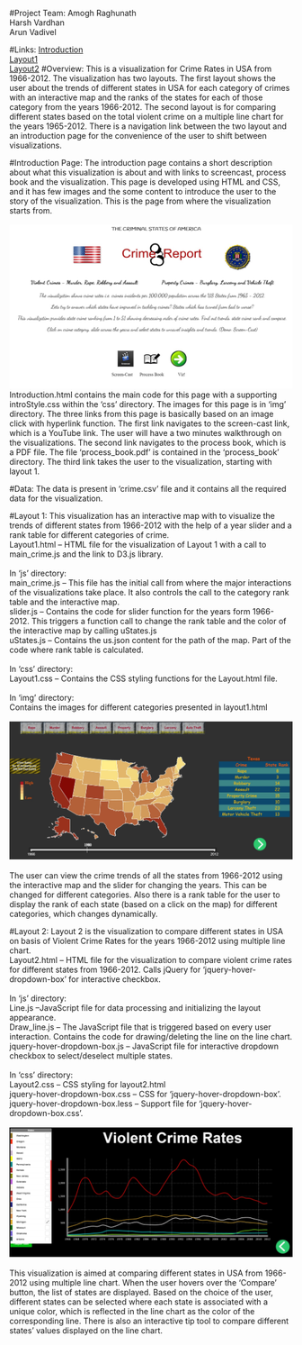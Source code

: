 #Project Team:
Amogh Raghunath<br>
Harsh Vardhan<br>
Arun Vadivel

#Links:
[Introduction](http://arunvodc.github.io/DataVisFinal/introduction.html)<br>
[Layout1](http://arunvodc.github.io/DataVisFinal/layout1.html)<br>
[Layout2](http://arunvodc.github.io/DataVisFinal/layout2.html)
#Overview:
This is a visualization for Crime Rates in USA from 1966-2012.  The visualization has two layouts.  The first layout shows the user about the trends of different states in USA for each category of crimes with an interactive map and the ranks of the states for each of those category from the years 1966-2012. The second layout is for comparing different states based on the total violent crime on a multiple line chart for the years 1965-2012. There is a navigation link between the two layout and an introduction page for the convenience of the user to shift between visualizations.

#Introduction Page:
The introduction page contains a short description about what this visualization is about and with links to screencast, process book and the visualization. This page is developed using HTML and CSS, and it has few images and the some content to introduce the user to the story of the visualization. This is the page from where the visualization starts from.<br><br>
![Intro](img/Introduction.jpg)<br>
Introduction.html contains the main code for this page with a supporting introStyle.css within the ‘css’ directory. The images for this page is in ‘img’ directory. The three links from this page is basically based on an image click with hyperlink function. The first link navigates to the screen-cast link, which is a YouTube link. The user will have a two minutes walkthrough on the visualizations. The second link navigates to the process book, which is a PDF file. The file ‘process_book.pdf’ is contained in the ‘process_book’ directory. The third link takes the user to the visualization, starting with layout 1.

#Data:
The data is present in ‘crime.csv’ file and it contains all the required data for the visualization.

#Layout 1:
This visualization has an interactive map with to visualize the trends of different states from 1966-2012 with the help of a year slider and a rank table for different categories of crime.
<br>Layout1.html – HTML file for the visualization of Layout 1 with a call to main_crime.js and the link to D3.js library.
<br><br>In ‘js’ directory:
<br>main_crime.js – This file has the initial call from where the major interactions of the visualizations take place. It also controls the call to the category rank table and the interactive map.
<br>slider.js – Contains the code for slider function for the years form 1966-2012. This triggers a function call to change the rank table and the color of the interactive map by calling uStates.js
<br>uStates.js – Contains the us.json content for the path of the map. Part of the code where rank table is calculated.
<br><br>In ‘css’ directory:
<br>Layout1.css – Contains the CSS styling functions for the Layout.html file.
<br><br>In ‘img’ directory:
<br>Contains the images for different categories presented in layout1.html
<br><br>![Layout1](img/Layout1.jpg)<br>
<br>The user can view the crime trends of all the states from 1966-2012 using the interactive map and the slider for changing the years. This can be changed for different categories. Also there is a rank table for the user to display the rank of each state (based on a click on the map) for different categories, which changes dynamically.

#Layout 2:
Layout 2 is the visualization to compare different states in USA on basis of Violent Crime Rates for the years 1966-2012 using multiple line chart.
<br>Layout2.html – HTML file for the visualization to compare violent crime rates for different states from 1966-2012. Calls jQuery for ‘jquery-hover-dropdown-box’ for interactive checkbox.
<br><br>In ‘js’ directory:
<br>Line.js –JavaScript file for data processing and initializing the layout appearance.
<br>Draw_line.js – The JavaScript file that is triggered based on every user interaction. Contains the code for drawing/deleting the line on the line chart.
<br>jquery-hover-dropdown-box.js – JavaScript file for interactive dropdown checkbox to select/deselect multiple states.
<br><br>In ‘css’ directory:
<br>Layout2.css – CSS styling for layout2.html
<br>jquery-hover-dropdown-box.css – CSS for ‘jquery-hover-dropdown-box’.
<br>jquery-hover-dropdown-box.less – Support file for ‘jquery-hover-dropdown-box.css’.
<br><br>![Layout2](img/Layout2.jpg)<br>
<br>This visualization is aimed at comparing different states in USA from 1966-2012 using multiple line chart. When the user hovers over the ‘Compare’ button, the list of states are displayed. Based on the choice of the user, different states can be selected where each state is associated with a unique color, which is reflected in the line chart as the color of the corresponding line. There is also an interactive tip tool to compare different states’ values displayed on the line chart.
